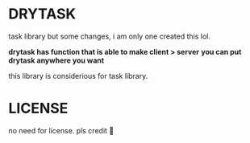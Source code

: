 # DRYTASK

task library but some changes,
i am only one created this lol.

**drytask has function that is able to make client > server**
**you can put drytask anywhere you want**

this library is considerious for task library.

# LICENSE

no need for license.
pls credit 🙏
